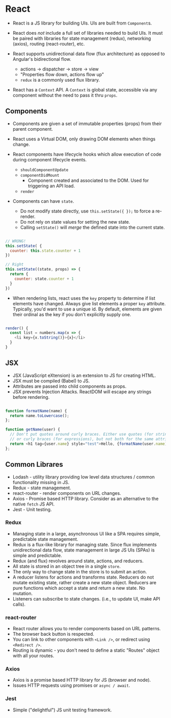 # React

* React is a JS library for building UIs. UIs are built from `Component`s.

* React does *not* include a full set of libraries needed to build UIs. It must
  be paired with libraries for state management (redux), networking (axios),
  routing (react-router), etc.

* React supports unidirectional data flow (flux architecture) as opposed to
  Angular's bidirectional flow.
  * actions -> dispatcher -> store -> view
  * "Properties flow down, actions flow up"
  * `redux` is a commonly used flux library.

* React has a `Context` API. A `Context` is global state, accessible via any
  component without the need to pass it thru `props`.

## Components

* Components are given a set of immutable properties (props) from their parent
  component.
* React uses a Virtual DOM, only drawing DOM elements when things change.
* React components have lifecycle hooks which allow execution of code during
  component lifecycle events.
  * `shouldComponentUpdate`
  * `componentDidMount`
    * Component created and associated to the DOM. Used for triggering an API
      load.
  * `render`

* Components can have `state`.
  * Do not modify state directly, use `this.setState({ });` to force a
    re-render.
  * Do not rely on state values for setting the new state.
  * Calling `setState()` will *merge* the defined state into the current state.

```js

// WRONG!
this.setState( {
  counter: this.state.counter + 1
})

// Right
this.setState((state, props) => {
  return {
    counter: state.counter + 1
  }
})
```

* When rendering lists, react uses the `key` property to determine if list
  elements have changed. Always give list elements a proper `key` attribute.
  Typically, you'd want to use a unique id. By default, elements are given their
  ordinal as the key if you don't explicitly supply one.

```js

render() {
  const list = numbers.map(x => {
    <li key={x.toString()}>{x}</li>
  }
}
```
## JSX

* JSX (JavaScript eXtension) is an extension to JS for creating HTML.
* JSX must be compiled (Babel) to JS.
* Attributes are passed into child components as props.
* JSX prevents Injection Attacks. ReactDOM will escape any strings before
  rendering.

```js

function formatName(name) {
  return name.toLowercase();
};

function getName(user) {
  // Don't put quotes around curly braces. Either use quotes (for string values)
  // or curly braces (for expressions), but not both for the same attribute.
  return <h1 tag={user.name} style="test">Hello, {formatName(user.name)}</h1>
};

```

## Common Librares

* Lodash - utility library providing low level data structures / common
  functionality missing in JS.
* Redux - state management.
* react-router - render components on URL changes.
* Axios - Promise based HTTP library. Consider as an alternative to the native
  `fetch` JS API.
* Jest - Unit testing.

### Redux

* Managing state in a large, asynchronous UI like a SPA requires simple,
  predictable state management.
* Redux is a flux-like library for managing state. Since flux implements
  unidirectional data flow, state management in large JS UIs (SPAs) is simple
  and predictable.
* Redux (and flux) revolves around state, actions, and reducers.
* All state is stored in an object tree in a single `store`.
* The only way to change state in the store is to submit an action.
* A reducer listens for actions and transforms state. Reducers do not mutate
  existing state, rather create a new state object. Reducers are pure functions
  which accept a state and return a new state. No mutation.
* Listeners can subscribe to state changes. (i.e., to update UI, make API
  calls).

### react-router

* React router allows you to render components based on URL patterns.
* The browser back button is respected.
* You can link to other components with `<Link />`, or redirect using
  `<Redirect />`.
* Routing is dynamic - you don't need to define a static "Routes" object with
  all your routes.

### Axios

* Axios is a promise based HTTP library for JS (browser and node).
* Issues HTTP requests using promises or `async / await`.

### Jest

* Simple ("delightful") JS unit testing framework.